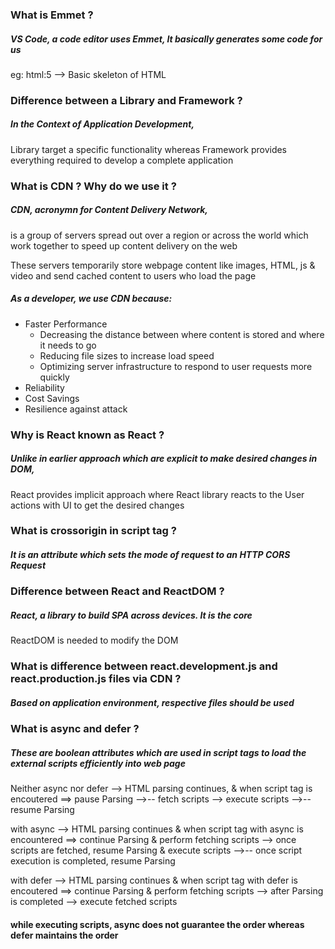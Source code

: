 ### What is Emmet ?
##### VS Code, a code editor uses Emmet, It basically generates some code for us
eg: html:5 --> Basic skeleton of HTML

### Difference between a Library and Framework ?
##### In the Context of Application Development, 
Library target a specific functionality whereas Framework provides everything required to develop a complete application

### What is CDN ? Why do we use it ?
##### CDN, acronymn for Content Delivery Network, 
is a group of servers spread out over a region or across the world which work together to speed up content delivery on the web

These servers temporarily store webpage content like images, HTML, js & video and send cached content to users who load the page

##### As a developer, we use CDN because:
* Faster Performance
    * Decreasing the distance between where content is stored and where it needs to go
    * Reducing file sizes to increase load speed
    * Optimizing server infrastructure to respond to user requests more quickly
* Reliability
* Cost Savings
* Resilience against attack

### Why is React known as React ?
##### Unlike in earlier approach which are explicit to make desired changes in DOM, 
React provides implicit approach where React library reacts to the User actions with UI to get the desired changes

### What is crossorigin in script tag ?
##### It is an attribute which sets the mode of request to an HTTP CORS Request

### Difference between React and ReactDOM ?
##### React, a library to build SPA across devices. It is the core
ReactDOM is needed to modify the DOM

### What is difference between react.development.js and react.production.js files via CDN ?
##### Based on application environment, respective files should be used

### What is async and defer ?
##### These are boolean attributes which are used in script tags to load the external scripts efficiently into web page

Neither async nor defer --> HTML parsing continues, & when script tag is encoutered ==> pause Parsing -->-- fetch scripts --> execute scripts -->-- resume Parsing

with async --> HTML parsing continues & when script tag with async is encountered ==> continue Parsing & perform fetching scripts --> once scripts are fetched, resume Parsing & execute scripts -->-- once script execution is completed, resume Parsing

with defer --> HTML parsing continues & when script tag with defer is encoutered ==> continue Parsing & perform fetching scripts --> after Parsing is completed --> execute fetched scripts

#### while executing scripts, async does not guarantee the order whereas defer maintains the order